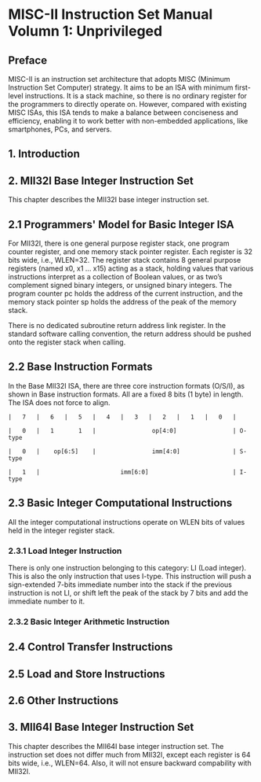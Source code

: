 # MISC-II Instruction Set Manual Volumn 1: Unprivileged
## Preface
MISC-II is an instruction set architecture that adopts MISC (Minimum Instruction Set Computer) strategy. It aims to be an ISA with minimum first-level instructions. It is a stack machine, so there is no ordinary register for the programmers to directly operate on. However, compared with existing MISC ISAs, this ISA tends to make a balance between conciseness and efficiency, enabling it to work better with non-embedded applications, like smartphones, PCs, and servers. 

## 1. Introduction

## 2. MII32I Base Integer Instruction Set
This chapter describes the MII32I base integer instruction set.

## 2.1 Programmers' Model for Basic Integer ISA
For MII32I, there is one general purpose register stack, one program counter register, and one memory stack pointer register. Each register is 32 bits wide, i.e., WLEN=32. The register stack contains 8 general purpose registers (named x0, x1 ... x15) acting as a stack, holding values that various instructions interpret as a collection of Boolean values, or as two’s complement signed binary integers, or unsigned binary integers. The program counter pc holds the address of the current instruction, and the memory stack pointer sp holds the address of the peak of the memory stack.

There is no dedicated subroutine return address link register. In the standard software calling convention, the return address should be pushed onto the register stack when calling.

## 2.2 Base Instruction Formats
In the Base MII32I ISA, there are three core instruction formats (O/S/I), as shown in Base instruction formats. All are a fixed 8 bits (1 byte) in length. The ISA does not force to align.    
```
|   7   |   6   |   5   |   4   |   3   |   2   |   1   |   0   |

|   0   |   1       1   |                op[4:0]                | O-type

|   0   |    op[6:5]    |                imm[4:0]               | S-type

|   1   |                       imm[6:0]                        | I-type
```
## 2.3 Basic Integer Computational Instructions
All the integer computational instructions operate on WLEN bits of values held in the integer register stack. 
### 2.3.1 Load Integer Instruction
There is only one instruction belonging to this category: LI (Load integer). This is also the only instruction that uses I-type. This instruction will push a sign-extended 7-bits immediate number into the stack if the previous instruction is not LI, or shift left the peak of the stack by 7 bits and add the immediate number to it. 
### 2.3.2 Basic Integer Arithmetic Instruction

## 2.4 Control Transfer Instructions

## 2.5 Load and Store Instructions

## 2.6 Other Instructions


## 3. MII64I Base Integer Instruction Set
This chapter describes the MII64I base integer instruction set. The instruction set does not differ much from MII32I, except each register is 64 bits wide, i.e., WLEN=64. Also, it will not ensure backward compability with MII32I.